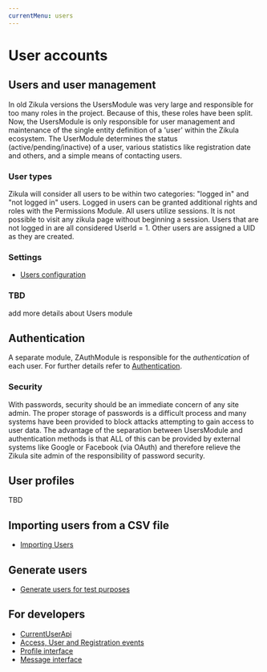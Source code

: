 ```yaml
---
currentMenu: users
---
```

# User accounts

## Users and user management

In old Zikula versions the UsersModule was very large and responsible for too many roles in the project.
Because of this, these roles have been split. Now, the UsersModule is only responsible for user management
and maintenance of the single entity definition of a 'user' within the Zikula ecosystem. The UserModule
determines the status (active/pending/inactive) of a user, various statistics like registration date and others,
and a simple means of contacting users.

### User types

Zikula will consider all users to be within two categories: "logged in" and "not logged in" users. Logged in users can
be granted additional rights and roles with the Permissions Module. All users utilize sessions. It is not possible to 
visit any zikula page without beginning a session. Users that are not logged in are all considered UserId = 1. Other
users are assigned a UID as they are created.

### Settings

- [Users configuration](UsersConfiguration.md)

### TBD

add more details about Users module

## Authentication

A separate module, ZAuthModule is responsible for the *authentication* of each user. For further details refer to [Authentication](Authentication.md).

### Security

With passwords, security should be an immediate concern of any site admin. The proper storage of passwords is a difficult
process and many systems have been provided to block attacks attempting to gain access to user data. The advantage of
the separation between UsersModule and authentication methods is that ALL of this can be provided by external systems
like Google or Facebook (via OAuth) and therefore relieve the Zikula site admin of the responsibility of password security.

## User profiles

TBD

## Importing users from a CSV file

- [Importing Users](ImportFromFile.md)

## Generate users

- [Generate users for test purposes](GenerateUsers.md)

## For developers

- [CurrentUserApi](Dev/CurrentUserApi.md)
- [Access, User and Registration events](Dev/AccessUserAndRegistrationEvents.md)
- [Profile interface](Dev/ProfileInterface.md)
- [Message interface](Dev/MessageInterface.md)
